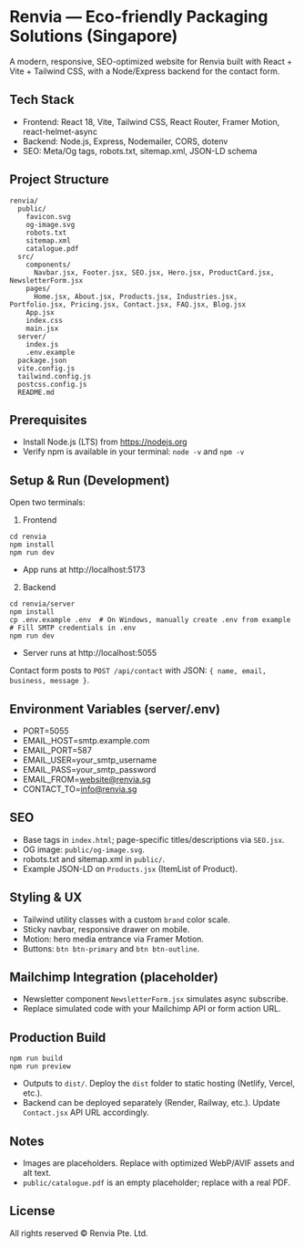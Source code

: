 # Renvia — Eco-friendly Packaging Solutions (Singapore)

A modern, responsive, SEO-optimized website for Renvia built with React + Vite + Tailwind CSS, with a Node/Express backend for the contact form.

## Tech Stack
- Frontend: React 18, Vite, Tailwind CSS, React Router, Framer Motion, react-helmet-async
- Backend: Node.js, Express, Nodemailer, CORS, dotenv
- SEO: Meta/Og tags, robots.txt, sitemap.xml, JSON-LD schema

## Project Structure
```
renvia/
  public/
    favicon.svg
    og-image.svg
    robots.txt
    sitemap.xml
    catalogue.pdf
  src/
    components/
      Navbar.jsx, Footer.jsx, SEO.jsx, Hero.jsx, ProductCard.jsx, NewsletterForm.jsx
    pages/
      Home.jsx, About.jsx, Products.jsx, Industries.jsx, Portfolio.jsx, Pricing.jsx, Contact.jsx, FAQ.jsx, Blog.jsx
    App.jsx
    index.css
    main.jsx
  server/
    index.js
    .env.example
  package.json
  vite.config.js
  tailwind.config.js
  postcss.config.js
  README.md
```

## Prerequisites
- Install Node.js (LTS) from https://nodejs.org
- Verify npm is available in your terminal: `node -v` and `npm -v`

## Setup & Run (Development)
Open two terminals:

1) Frontend
```
cd renvia
npm install
npm run dev
```
- App runs at http://localhost:5173

2) Backend
```
cd renvia/server
npm install
cp .env.example .env  # On Windows, manually create .env from example
# Fill SMTP credentials in .env
npm run dev
```
- Server runs at http://localhost:5055

Contact form posts to `POST /api/contact` with JSON: `{ name, email, business, message }`.

## Environment Variables (server/.env)
- PORT=5055
- EMAIL_HOST=smtp.example.com
- EMAIL_PORT=587
- EMAIL_USER=your_smtp_username
- EMAIL_PASS=your_smtp_password
- EMAIL_FROM=website@renvia.sg
- CONTACT_TO=info@renvia.sg

## SEO
- Base tags in `index.html`; page-specific titles/descriptions via `SEO.jsx`.
- OG image: `public/og-image.svg`.
- robots.txt and sitemap.xml in `public/`.
- Example JSON-LD on `Products.jsx` (ItemList of Product).

## Styling & UX
- Tailwind utility classes with a custom `brand` color scale.
- Sticky navbar, responsive drawer on mobile.
- Motion: hero media entrance via Framer Motion.
- Buttons: `btn btn-primary` and `btn btn-outline`.

## Mailchimp Integration (placeholder)
- Newsletter component `NewsletterForm.jsx` simulates async subscribe.
- Replace simulated code with your Mailchimp API or form action URL.

## Production Build
```
npm run build
npm run preview
```
- Outputs to `dist/`. Deploy the `dist` folder to static hosting (Netlify, Vercel, etc.).
- Backend can be deployed separately (Render, Railway, etc.). Update `Contact.jsx` API URL accordingly.

## Notes
- Images are placeholders. Replace with optimized WebP/AVIF assets and alt text.
- `public/catalogue.pdf` is an empty placeholder; replace with a real PDF.

## License
All rights reserved © Renvia Pte. Ltd.
